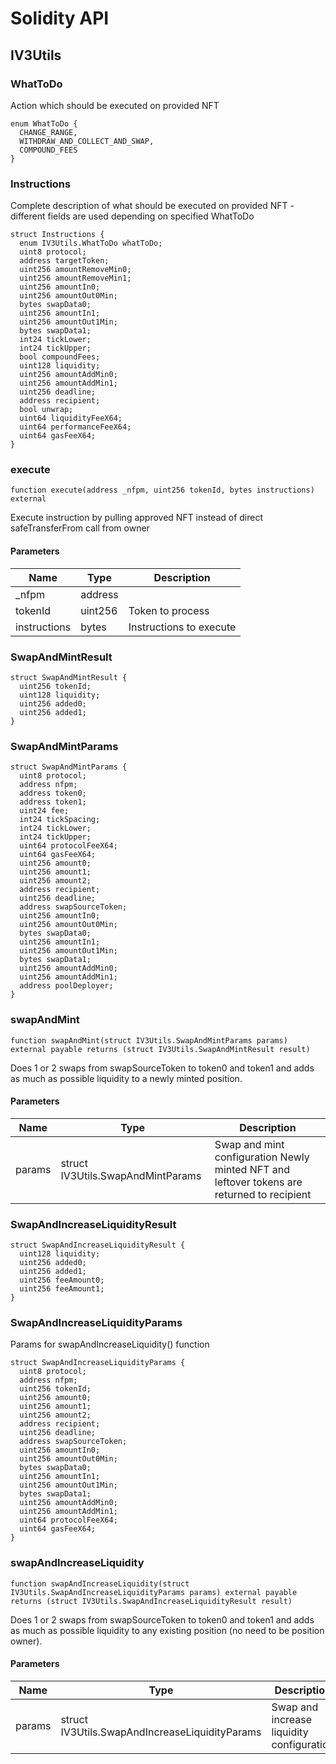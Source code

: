 # Solidity API

## IV3Utils

### WhatToDo

Action which should be executed on provided NFT

```solidity
enum WhatToDo {
  CHANGE_RANGE,
  WITHDRAW_AND_COLLECT_AND_SWAP,
  COMPOUND_FEES
}
```

### Instructions

Complete description of what should be executed on provided NFT - different fields are used depending on
specified WhatToDo

```solidity
struct Instructions {
  enum IV3Utils.WhatToDo whatToDo;
  uint8 protocol;
  address targetToken;
  uint256 amountRemoveMin0;
  uint256 amountRemoveMin1;
  uint256 amountIn0;
  uint256 amountOut0Min;
  bytes swapData0;
  uint256 amountIn1;
  uint256 amountOut1Min;
  bytes swapData1;
  int24 tickLower;
  int24 tickUpper;
  bool compoundFees;
  uint128 liquidity;
  uint256 amountAddMin0;
  uint256 amountAddMin1;
  uint256 deadline;
  address recipient;
  bool unwrap;
  uint64 liquidityFeeX64;
  uint64 performanceFeeX64;
  uint64 gasFeeX64;
}
```

### execute

```solidity
function execute(address _nfpm, uint256 tokenId, bytes instructions) external
```

Execute instruction by pulling approved NFT instead of direct safeTransferFrom call from owner

#### Parameters

| Name | Type | Description |
| ---- | ---- | ----------- |
| _nfpm | address |  |
| tokenId | uint256 | Token to process |
| instructions | bytes | Instructions to execute |

### SwapAndMintResult

```solidity
struct SwapAndMintResult {
  uint256 tokenId;
  uint128 liquidity;
  uint256 added0;
  uint256 added1;
}
```

### SwapAndMintParams

```solidity
struct SwapAndMintParams {
  uint8 protocol;
  address nfpm;
  address token0;
  address token1;
  uint24 fee;
  int24 tickSpacing;
  int24 tickLower;
  int24 tickUpper;
  uint64 protocolFeeX64;
  uint64 gasFeeX64;
  uint256 amount0;
  uint256 amount1;
  uint256 amount2;
  address recipient;
  uint256 deadline;
  address swapSourceToken;
  uint256 amountIn0;
  uint256 amountOut0Min;
  bytes swapData0;
  uint256 amountIn1;
  uint256 amountOut1Min;
  bytes swapData1;
  uint256 amountAddMin0;
  uint256 amountAddMin1;
  address poolDeployer;
}
```

### swapAndMint

```solidity
function swapAndMint(struct IV3Utils.SwapAndMintParams params) external payable returns (struct IV3Utils.SwapAndMintResult result)
```

Does 1 or 2 swaps from swapSourceToken to token0 and token1 and adds as much as possible liquidity to a
newly minted position.

#### Parameters

| Name | Type | Description |
| ---- | ---- | ----------- |
| params | struct IV3Utils.SwapAndMintParams | Swap and mint configuration Newly minted NFT and leftover tokens are returned to recipient |

### SwapAndIncreaseLiquidityResult

```solidity
struct SwapAndIncreaseLiquidityResult {
  uint128 liquidity;
  uint256 added0;
  uint256 added1;
  uint256 feeAmount0;
  uint256 feeAmount1;
}
```

### SwapAndIncreaseLiquidityParams

Params for swapAndIncreaseLiquidity() function

```solidity
struct SwapAndIncreaseLiquidityParams {
  uint8 protocol;
  address nfpm;
  uint256 tokenId;
  uint256 amount0;
  uint256 amount1;
  uint256 amount2;
  address recipient;
  uint256 deadline;
  address swapSourceToken;
  uint256 amountIn0;
  uint256 amountOut0Min;
  bytes swapData0;
  uint256 amountIn1;
  uint256 amountOut1Min;
  bytes swapData1;
  uint256 amountAddMin0;
  uint256 amountAddMin1;
  uint64 protocolFeeX64;
  uint64 gasFeeX64;
}
```

### swapAndIncreaseLiquidity

```solidity
function swapAndIncreaseLiquidity(struct IV3Utils.SwapAndIncreaseLiquidityParams params) external payable returns (struct IV3Utils.SwapAndIncreaseLiquidityResult result)
```

Does 1 or 2 swaps from swapSourceToken to token0 and token1 and adds as much as possible liquidity to any
existing position (no need to be position owner).

#### Parameters

| Name | Type | Description |
| ---- | ---- | ----------- |
| params | struct IV3Utils.SwapAndIncreaseLiquidityParams | Swap and increase liquidity configuration |

